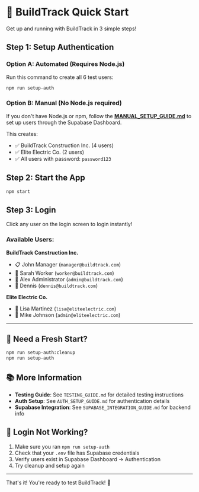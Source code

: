 # 🚀 BuildTrack Quick Start

Get up and running with BuildTrack in 3 simple steps!

## Step 1: Setup Authentication

### Option A: Automated (Requires Node.js)

Run this command to create all 6 test users:

```bash
npm run setup-auth
```

### Option B: Manual (No Node.js required)

If you don't have Node.js or npm, follow the **[MANUAL_SETUP_GUIDE.md](./MANUAL_SETUP_GUIDE.md)** to set up users through the Supabase Dashboard.

This creates:
- ✅ BuildTrack Construction Inc. (4 users)
- ✅ Elite Electric Co. (2 users)
- ✅ All users with password: `password123`

## Step 2: Start the App

```bash
npm start
```

## Step 3: Login

Click any user on the login screen to login instantly!

### Available Users:

**BuildTrack Construction Inc.**
- 📋 John Manager (`manager@buildtrack.com`)
- 👷 Sarah Worker (`worker@buildtrack.com`)
- 👑 Alex Administrator (`admin@buildtrack.com`)
- 👷 Dennis (`dennis@buildtrack.com`)

**Elite Electric Co.**
- 👷 Lisa Martinez (`lisa@eliteelectric.com`)
- 👑 Mike Johnson (`admin@eliteelectric.com`)

---

## 🧹 Need a Fresh Start?

```bash
npm run setup-auth:cleanup
npm run setup-auth
```

## 📚 More Information

- **Testing Guide**: See `TESTING_GUIDE.md` for detailed testing instructions
- **Auth Setup**: See `AUTH_SETUP_GUIDE.md` for authentication details
- **Supabase Integration**: See `SUPABASE_INTEGRATION_GUIDE.md` for backend info

## 🐛 Login Not Working?

1. Make sure you ran `npm run setup-auth`
2. Check that your `.env` file has Supabase credentials
3. Verify users exist in Supabase Dashboard → Authentication
4. Try cleanup and setup again

---

That's it! You're ready to test BuildTrack! 🎉
